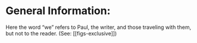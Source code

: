 # General Information:

Here the word “we” refers to Paul, the writer, and those traveling with them, but not to the reader. (See: [[figs-exclusive]])